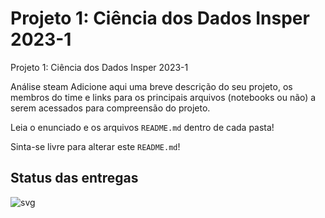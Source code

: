 # Projeto 1: Ciência dos Dados Insper 2023-1

Projeto 1: Ciência dos Dados Insper 2023-1  

Análise steam
Adicione aqui uma breve descrição do seu projeto, os membros do time e links para os principais arquivos (notebooks ou não) a serem acessados para compreensão do projeto.

Leia o enunciado e os arquivos `README.md` dentro de cada pasta!

Sinta-se livre para alterar este `README.md`!

## Status das entregas
![svg](http://3.142.157.80/webhook2/cdados/test/svg/insper-classroom/23-1a-cd-p1-pedro_felipe)
